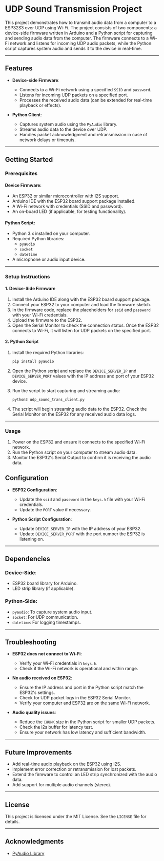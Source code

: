 # UDP Sound Transmission Project

This project demonstrates how to transmit audio data from a computer to a ESP32S3 over UDP using Wi-Fi. The project consists of two components: a device-side firmware written in Arduino and a Python script for capturing and sending audio data from the computer. The firmware connects to a Wi-Fi network and listens for incoming UDP audio packets, while the Python script captures system audio and sends it to the device in real-time.

---

## Features

- **Device-side Firmware**:
  - Connects to a Wi-Fi network using a specified `SSID` and `password`.
  - Listens for incoming UDP packets on a specified port.
  - Processes the received audio data (can be extended for real-time playback or effects).

- **Python Client**:
  - Captures system audio using the `PyAudio` library.
  - Streams audio data to the device over UDP.
  - Handles packet acknowledgment and retransmission in case of network delays or timeouts.

---

## Getting Started

### Prerequisites

#### Device Firmware:
- An ESP32 or similar microcontroller with I2S support.
- Arduino IDE with the ESP32 board support package installed.
- A Wi-Fi network with credentials (SSID and password).
- An on-board LED (if applicable, for testing functionality).

#### Python Script:
- Python 3.x installed on your computer.
- Required Python libraries:
  - `pyaudio`
  - `socket`
  - `datetime`
- A microphone or audio input device.

---

### Setup Instructions

#### 1. Device-Side Firmware

1. Install the Arduino IDE along with the ESP32 board support package.
2. Connect your ESP32 to your computer and load the firmware sketch.
3. In the firmware code, replace the placeholders for `ssid` and `password` with your Wi-Fi credentials.
4. Upload the firmware to the ESP32.
5. Open the Serial Monitor to check the connection status. Once the ESP32 connects to Wi-Fi, it will listen for UDP packets on the specified port.

#### 2. Python Script

1. Install the required Python libraries:

   ```bash
   pip install pyaudio
   ```

2. Open the Python script and replace the `DEVICE_SERVER_IP` and `DEVICE_SERVER_PORT` values with the IP address and port of your ESP32 device.

3. Run the script to start capturing and streaming audio:

   ```bash
   python3 udp_sound_trans_client.py
   ```

4. The script will begin streaming audio data to the ESP32. Check the Serial Monitor on the ESP32 for any received audio data logs.

---

### Usage

1. Power on the ESP32 and ensure it connects to the specified Wi-Fi network.
2. Run the Python script on your computer to stream audio data.
3. Monitor the ESP32's Serial Output to confirm it is receiving the audio data.

## Configuration

- **ESP32 Configuration**:
  - Update the `ssid` and `password` in the `keys.h` file with your Wi-Fi credentials.
  - Update the `PORT` value if necessary.

- **Python Script Configuration**:
  - Update `DEVICE_SERVER_IP` with the IP address of your ESP32.
  - Update `DEVICE_SERVER_PORT` with the port number the ESP32 is listening on.

---

## Dependencies

### Device-Side:
- ESP32 board library for Arduino.
- LED strip library (if applicable).

### Python-Side:
- `pyaudio`: To capture system audio input.
- `socket`: For UDP communication.
- `datetime`: For logging timestamps.

---

## Troubleshooting

- **ESP32 does not connect to Wi-Fi**:
  - Verify your Wi-Fi credentials in `keys.h`.
  - Check if the Wi-Fi network is operational and within range.

- **No audio received on ESP32**:
  - Ensure the IP address and port in the Python script match the ESP32's settings.
  - Check for UDP packet logs in the ESP32 Serial Monitor.
  - Verify your computer and ESP32 are on the same Wi-Fi network.

- **Audio quality issues**:
  - Reduce the `CHUNK` size in the Python script for smaller UDP packets.
  - Check the i2s buffer for latency test.
  - Ensure your network has low latency and sufficient bandwidth.

---

## Future Improvements

- Add real-time audio playback on the ESP32 using I2S.
- Implement error correction or retransmission for lost packets.
- Extend the firmware to control an LED strip synchronized with the audio data.
- Add support for multiple audio channels (stereo).

---

## License

This project is licensed under the MIT License. See the `LICENSE` file for details.

---

## Acknowledgments

- [PyAudio Library](https://pypi.org/project/PyAudio/)
